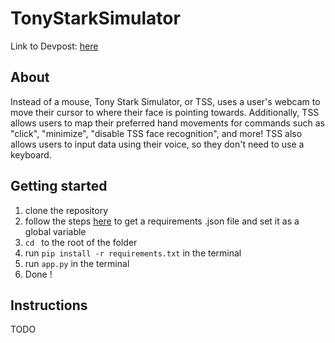 # TonyStarkSimulator
Link to Devpost: [here](https://devpost.com/submit-to/14609-mchacks-9/manage/submissions/300524-tony-stark-simulator/project_details/edit)
## About
Instead of a mouse, Tony Stark Simulator, or TSS, uses a user's webcam to move their cursor to where their face is pointing towards. Additionally, TSS allows users to map their preferred hand movements for commands such as "click", "minimize", "disable TSS face recognition", and more!
TSS also allows users to input data using their voice, so they don't need to use a keyboard.
## Getting started
1. clone the repository
2. follow the steps [here](https://cloud.google.com/speech-to-text/docs/before-you-begin) to get a requirements .json file and set it as a global variable
5. ```cd ``` to the root of the folder
6. run  ```pip install -r requirements.txt``` in the terminal
7. run ```app.py``` in the terminal
8. Done !
## Instructions
TODO

